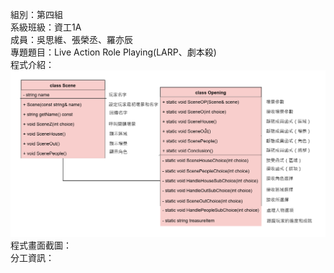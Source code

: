 組別：第四組  
系級班級：資工1A  
成員：吳思維、張榮丞、羅亦辰  
專題題目：Live Action Role Playing(LARP、劇本殺)  
程式介紹：
![image](https://github.com/watermelon6969/story/blob/master/%E9%A1%9E%E5%9C%96%E7%AF%84%E6%9C%AC-1%20(1).png)  
程式畫面截圖：  
分工資訊：  
